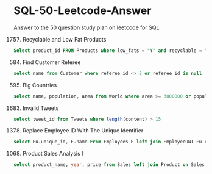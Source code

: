 # SQL-50-Leetcode-Answer
Answer to the 50 question study plan on leetcode for SQL

1757. Recyclable and Low Fat Products
```sql
Select product_id FROM Products where low_fats = "Y" and recyclable = "Y";
```
584. Find Customer Referee
```sql
select name from Customer where referee_id <> 2 or referee_id is null
```
595. Big Countries
```sql
select name, population, area from World where area >= 3000000 or population >= 25000000;
```
1683. Invalid Tweets
```sql
select tweet_id from Tweets where length(content) > 15
```
1378. Replace Employee ID With The Unique Identifier
```sql
select Eu.unique_id, E.name From Employees E left join EmployeeUNI Eu on Eu.id = E.id
```
1068. Product Sales Analysis I
```sql
select product_name, year, price from Sales left join Product on Sales.product_id = Product.product_id
```
